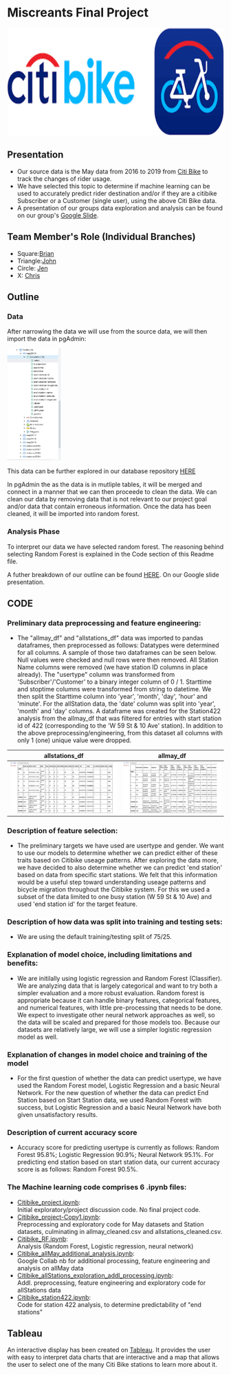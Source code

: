 # Miscreants Final Project #

<img src = "https://github.com/sheepesq/Final_Project/blob/sheepesq_branch/pictures/citibike_img.png" width = "1100" height = "250">



## Presentation ##
- Our source data is the May data from 2016 to 2019 from [Citi Bike](https://s3.amazonaws.com/tripdata/index.html) to track the changes of rider usage.
- We have selected this topic to determine if machine learning can be used to accurately predict rider destination and/or if they are a citibike Subscriber or a Customer (single user), using the above Citi Bike data. 
- A presentation of our groups data exploration and analysis can be found on our group's [Google Slide](https://docs.google.com/presentation/d/1G3FLyjWYwFp6X2XTLSqYK6MztNdIhv8ljfRgmgMvR7E/edit?usp=sharing). 

## Team Member's Role (Individual Branches) ##
- Square:[Brian](https://github.com/sheepesq/Final_Project/tree/sheepesq_branch)
- Triangle:[John](https://github.com/sheepesq/Final_Project/tree/JohnRamonetti_branch)  
- Circle: [Jen](https://github.com/sheepesq/Final_Project/tree/azarowj_branch)
- X: [Chris](https://github.com/sheepesq/Final_Project/tree/cgruns4_branch)

## Outline ## 

###  Data  ### 
After narrowing the data we will use from the source data, we will then import the data in pgAdmin:

<img src = "https://raw.githubusercontent.com/sheepesq/Final_Project/sheepesq_branch/pictures/pg_admin.png" width = "125" height = "260">

This data can be further explored in our database repository [HERE](https://github.com/sheepesq/Final_Project/tree/azarowj_branch/Database) 

In pgAdmin the as the data is in mutliple tables, it will be merged and connect in a manner that we can then proceede to clean the data. We can clean our data by removing data that is not relevant to our project goal and/or data that contain erroneous information. Once the data has been cleaned, it will be imported into random forest. 

### Analysis Phase ###
To interpret our data we have selected random forest. The reasoning behind selecting Random Forest is explained in the Code section of this Readme file. 

A futher breakdown of our outline can be found [HERE](https://docs.google.com/presentation/d/1R1OLPFjdf9XXZaw83_yAC0UdfwkrlQ2RYni-C662-nk/edit#slide=id.p). On our Google slide presentation.

## CODE ##
### Preliminary data preprocessing and feature engineering: ###
  - The "allmay_df" and "allstations_df" data was imported to pandas dataframes, then preprocessed as follows: Datatypes were determined for all columns. A sample of those two dataframes can be seen below. Null values were checked and null rows were then removed.  All Station Name columns were removed (we have station ID columns in place already).  The "usertype" column was transformed from 'Subscriber'/'Customer' to a binary integer column of  0 / 1.  Starttime and stoptime columns were transformed from string to datetime.  We then split the Starttime column into 'year', 'month', 'day', 'hour' and 'minute'.  For the allStation data, the 'date' column was split into 'year', 'month' and 'day' columns.  A dataframe was created for the Station422 analysis from the allmay_df that was filtered for entries with start station id of 422 (corresponding to the 'W 59 St & 10 Ave' station).  In addition to the above preprocessing/engineering, from this dataset all columns with only 1 (one) unique value were dropped.


allstations_df             |  allmay_df
:-------------------------:|:-------------------------:
![](https://github.com/sheepesq/Final_Project/blob/sheepesq_branch/pictures/allstations_df.png)   |  ![](https://github.com/sheepesq/Final_Project/blob/sheepesq_branch/pictures/Allmay_DF.png)

  
### Description of feature selection: ###
  - The preliminary targets we have used are usertype and gender.  We want to use our models to determine whether we can predict either of these traits based on Citibike useage patterns.  After exploring the data more, we have decided to also determine whether we can predict 'end station' based on data from specific start stations.  We felt that this information would be a useful step toward understanding useage patterns and bicycle migration throughout the Citibike system.  For this we used a subset of the data limited to one busy station (W 59 St & 10 Ave) and used 'end station id' for the target feature.

### Description of how data was split into training and testing sets: ###
  - We are using the default training/testing split of 75/25.

### Explanation of model choice, including limitations and benefits: ###
  - We are initilally using logistic regression and Random Forest (Classifier).  We are analyzing data that is largely categorical and want to try both a simpler evaluation and a more robust evaluation.  Random forest is appropriate because it can handle binary features, categorical features, and numerical features, with little pre-processing that needs to be done.  We expect to investigate other neural network approaches as well, so the data will be scaled and prepared for those models too.  Because our datasets are relatively large, we will use a simpler logistic regression model as well.

### Explanation of changes in model choice and training of the model
  - For the first question of whether the data can predict usertype, we have used the Random Forest model, Logistic Regression and a basic Neural Network.  For the new question of whether the data can predict End Station based on Start Station data, we used Random Forest with success, but Logistic Regression and a basic Neural Network have both given unsatisfactory results.
### Description of current accuracy score
  - Accuracy score for predicting usertype is currently as follows: Random Forest 95.8%; Logistic Regression 90.9%; Neural Network 95.1%.  For predicting end station based on start station data, our current accuracy score is as follows:  Random Forest 90.5%.

### The Machine learning code comprises 6 .ipynb files:
  - [Citibike_project.ipynb](Citibike_project.ipynb):  
Initial exploratory/project discussion code. No final project code.
  - [Citibike_project-Copy1.ipynb](Citibike_project-Copy1.ipynb):  
Preprocessing and exploratory code for May datasets and Station datasets, culminating in allmay_cleaned.csv and allstations_cleaned.csv.
  - [Citibike_RF.ipynb](Citibike_RF.ipynb):  
Analysis (Random Forest, Logistic regression, neural network)
  - [Citibike_allMay_additional_analysis.ipynb](Citibike_allMay_additional_analysis.ipynb):  
Google Collab nb for additional processing, feature engineering and analysis on allMay data
  - [Citibike_allStations_exploration_addl_processing.ipynb](Citibike_allStations_exploration_addl_processing.ipynb):  
Addl. preprocessing, feature engineering and exploratory code for allStations data
  - [Citibike_station422.ipynb](Citibike_station422.ipynb):  
Code for station 422 analysis, to determine predictability of "end stations"


## Tableau ##
An interactive display has been created on [Tableau](https://public.tableau.com/app/profile/christopher.grunsfeld/viz/Citibike-FinalProject/NYCCITBIKEDASHBOARDMAIN?publish=yes). It provides the user with easy to interpret data charts that are interactive and a map that allows the user to select one of the many Citi Bike stations to learn more about it. 


